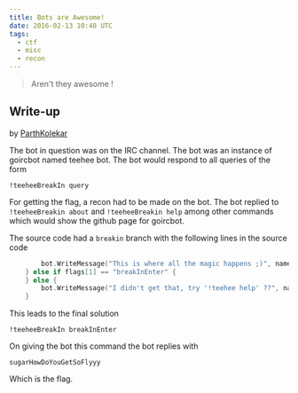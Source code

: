 ```yaml
---
title: Bots are Awesome!
date: 2016-02-13 10:40 UTC
tags: 
  - ctf
  - misc
  - recon
---
```


> Aren't they awesome ! 

## Write-up

by [ParthKolekar](https://github.com/ParthKolekar)

The bot in question was on the IRC channel. The bot was an instance 
of goircbot named teehee bot. The bot would respond to all queries of 
the form

    !teeheeBreakIn query

For getting the flag, a recon had to be made on the bot. The bot replied 
to `!teeheeBreakin about` and `!teeheeBreakin help` among other commands 
which would show the github page for goircbot.

The source code had a `breakin` branch with the following lines in the source
code

~~~ go
        bot.WriteMessage("This is where all the magic happens ;)", name[0])
    } else if flags[1] == "breakInEnter" {
    } else {
        bot.WriteMessage("I didn't get that, try '!teehee help' ??", name[0])
    }
~~~

This leads to the final solution

    !teeheeBreakIn breakInEnter

On giving the bot this command the bot replies with 

    sugarHowDoYouGetSoFlyyy

Which is the flag.
